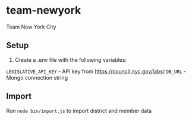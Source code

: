 # team-newyork

Team New York City

## Setup

1. Create a .env file with the following variables:

`LEGISLATIVE_API_KEY` - API key from https://council.nyc.gov/labs/
`DB_URL` - Mongo connection string

## Import

Run `node bin/import.js` to import district and member data